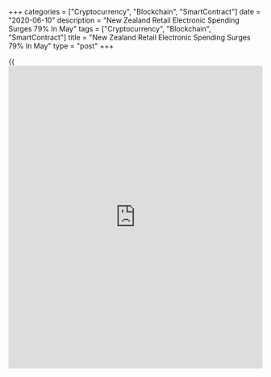 +++
categories = ["Cryptocurrency", "Blockchain", "SmartContract"]
date = "2020-06-10"
description = "New Zealand Retail Electronic Spending Surges 79% In May"
tags = ["Cryptocurrency", "Blockchain", "SmartContract"]
title = "New Zealand Retail Electronic Spending Surges 79% In May"
type = "post"
+++

{{<iframe id="large-banner" src="https://www.bounty.group/#slide=20.0" width="100%" height="600" scrolling="no" style="border: 0px solid rgb(216, 221, 230); border-radius: 3px;">}}

Retail credit card spending in New Zealand was up a seasonally adjusted
79 percent on month in May, Statistics New Zealand said on Thursday.

That followed the Covid-19 pandemic-induced 46.8 percent monthly plunge
in April.

On a yearly basis, retail credit card spending was down 6.0 percent
after plummeting 47.6 percent in the previous month. Spending in the
core retail industries fell 2.5 percent on year.

The total value of electronic card spending, including the two non-
retail categories (services and other non-retail) was down NZ$1 billion
(13 percent) on year.

Cardholders made 116 million transactions across all industries in May
2020, with an average value of NZ$58 per transaction. The total amount
spent using electronic cards was NZ$6.7 billion.

For comments and feedback [contact](https://www.playgroundfx.com/contact/): editorial@rtt[news](https://www.letsplayfx.com/blog/forex-news-website/).com

[Economic News][1]

 **What parts of the world are seeing the best (and worst) economic
performances lately? Click[here][2] to check out our [Econ Scorecard][2]
and find out! See up-to-the-moment [ranking](https://www.playgroundfx.com/blog/crypto-exchange-ranking/)s for the best and worst
performers in [GDP][3], [unemployment rate][4], [inflation][5] and much
more.**

   1. www.rtt[news](https://www.letsplayfx.com/blog/forex-news-website/).com/Content/EconomicNews.aspx
   2. www.rtt[news](https://www.letsplayfx.com/blog/forex-news-website/).com/economic-scorecard/world-rank/PPI/highest-performance.aspx
   3. www.rtt[news](https://www.letsplayfx.com/blog/forex-news-website/).com/economic-scorecard/world-rank/GDP/highest-performance.aspx
   4. www.rtt[news](https://www.letsplayfx.com/blog/forex-news-website/).com/economic-scorecard/world-rank/unemployment-rate/lowest-performance.aspx
   5. www.rtt[news](https://www.letsplayfx.com/blog/forex-news-website/).com/economic-scorecard/world-rank/CPI/highest-performance.aspx